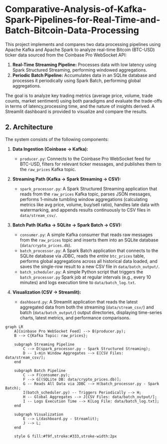 # Comparative-Analysis-of-Kafka-Spark-Pipelines-for-Real-Time-and-Batch-Bitcoin-Data-Processing
This project implements and compares two data processing pipelines using Apache Kafka and Apache Spark to analyze real-time Bitcoin (BTC-USD) ticker data sourced from the Coinbase Pro WebSocket API:

1.  **Real-Time Streaming Pipeline:** Processes data with low latency using Spark Structured Streaming, performing windowed aggregations.
2.  **Periodic Batch Pipeline:** Accumulates data in an SQLite database and processes it periodically using Spark Batch, performing global aggregations.

The goal is to analyze key trading metrics (average price, volume, trade counts, market sentiment) using both paradigms and evaluate the trade-offs in terms of latency,processing time, and the nature of insights derived. A Streamlit dashboard is provided to visualize and compare the results.

## 2. Architecture

The system consists of the following components:

1.  **Data Ingestion (Coinbase -> Kafka):**
    *   `producer.py`: Connects to the Coinbase Pro WebSocket feed for BTC-USD, filters for relevant ticker messages, and publishes them to the `raw_prices` Kafka topic.

2.  **Streaming Path (Kafka -> Spark Streaming -> CSV):**
    *   `spark_processor.py`: A Spark Structured Streaming application that reads from the `raw_prices` Kafka topic, parses JSON messages, performs 1-minute tumbling window aggregations (calculating metrics like avg price, volume, buy/sell ratio), handles late data with watermarking, and appends results continuously to CSV files in `data/stream_csv/`.

3.  **Batch Path (Kafka -> SQLite -> Spark Batch -> CSV):**
    *   `consumer.py`: A simple Kafka consumer that reads raw messages from the `raw_prices` topic and inserts them into an SQLite database (`data/crypto_prices.db`).
    *   `batch_processor.py`: A Spark Batch application that connects to the SQLite database via JDBC, reads the *entire* `btc_prices` table, performs global aggregations across all historical data loaded, and saves the single-row result to a new CSV file in `data/batch_output/`.
    *   `batch_scheduler.py`: A simple Python script that triggers the `batch_processor.py` Spark job at regular intervals (e.g., every 10 minutes) and logs execution time to `data/batch_log.txt`.

4.  **Visualization (CSV -> Streamlit):**
    *   `dashboard.py`: A Streamlit application that reads the latest aggregated data from both the streaming (`data/stream_csv/`) and batch (`data/batch_output/`) output directories, displaying time-series charts, latest metrics, and performance comparisons.

```mermaid
graph LR
    A[Coinbase Pro WebSocket Feed] --> B(producer.py);
    B --> C{Kafka Topic: raw_prices};

    subgraph Streaming Pipeline
        C --> D(spark_processor.py - Spark Structured Streaming);
        D -- 1-min Window Aggregates --> E[CSV Files: data/stream_csv/];
    end

    subgraph Batch Pipeline
        C --> F(consumer.py);
        F --> G[(SQLite DB: data/crypto_prices.db)];
        G -- Reads All Data via JDBC --> H(batch_processor.py - Spark Batch);
        I(batch_scheduler.py) -- Triggers Periodically --> H;
        H -- Global Aggregates --> J[CSV Files: data/batch_output/];
        I -- Logs Execution Time --> K[Log File: data/batch_log.txt];
    end

    subgraph Visualization
        E --> L(dashboard.py - Streamlit);
        J --> L;
    end

    style G fill:#f9f,stroke:#333,stroke-width:2px
